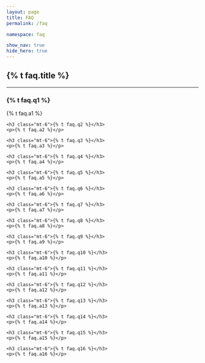 ```yaml
---
layout: page
title: FAQ
permalink: /faq

namespace: faq

show_nav: true
hide_hero: true
---
```


<div class="container is-max-desktop">
  <h2 class="has-text-centered">{% t faq.title %}</h2>
  <hr class="line rizoma-green-bg" />

  <div class="text-content">
    <h3 class="mt-6">{% t faq.q1 %}</h3>
    <p>{% t faq.a1 %}</p>

    <h3 class="mt-6">{% t faq.q2 %}</h3>
    <p>{% t faq.a2 %}</p>

    <h3 class="mt-6">{% t faq.q3 %}</h3>
    <p>{% t faq.a3 %}</p>

    <h3 class="mt-6">{% t faq.q4 %}</h3>
    <p>{% t faq.a4 %}</p>

    <h3 class="mt-6">{% t faq.q5 %}</h3>
    <p>{% t faq.a5 %}</p>

    <h3 class="mt-6">{% t faq.q6 %}</h3>
    <p>{% t faq.a6 %}</p>

    <h3 class="mt-6">{% t faq.q7 %}</h3>
    <p>{% t faq.a7 %}</p>

    <h3 class="mt-6">{% t faq.q8 %}</h3>
    <p>{% t faq.a8 %}</p>

    <h3 class="mt-6">{% t faq.q9 %}</h3>
    <p>{% t faq.a9 %}</p>

    <h3 class="mt-6">{% t faq.q10 %}</h3>
    <p>{% t faq.a10 %}</p>

    <h3 class="mt-6">{% t faq.q11 %}</h3>
    <p>{% t faq.a11 %}</p>

    <h3 class="mt-6">{% t faq.q12 %}</h3>
    <p>{% t faq.a12 %}</p>

    <h3 class="mt-6">{% t faq.q13 %}</h3>
    <p>{% t faq.a13 %}</p>

    <h3 class="mt-6">{% t faq.q14 %}</h3>
    <p>{% t faq.a14 %}</p>

    <h3 class="mt-6">{% t faq.q15 %}</h3>
    <p>{% t faq.a15 %}</p>

    <h3 class="mt-6">{% t faq.q16 %}</h3>
    <p>{% t faq.a16 %}</p>

  </div>
</div>

